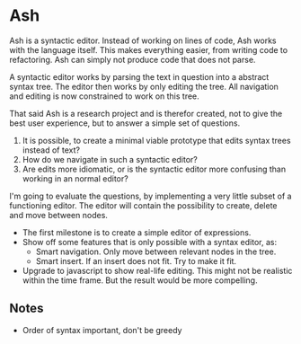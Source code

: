 # Ash

Ash is a syntactic editor. Instead of working on lines of code, Ash
works with the language itself. This makes everything easier, from
writing code to refactoring. Ash can simply not produce code that does
not parse.

A syntactic editor works by parsing the text in question into a abstract
syntax tree. The editor then works by only editing the tree. All
navigation and editing is now constrained to work on this tree. 

That said Ash is a research project and is therefor created, not to give
the best user experience, but to answer a simple set of questions.

1.  It is possible, to create a minimal viable prototype that edits
    syntax trees instead of text?
2.  How do we navigate in such a syntactic editor?
3.  Are edits more idiomatic, or is the syntactic editor more confusing
    than working in an normal editor?

I'm going to evaluate the questions, by implementing a very little
subset of a functioning editor. The editor will contain the possibility
to create, delete and move between nodes.

-   The first milestone is to create a simple editor of expressions.
-   Show off some features that is only possible with a syntax editor,
    as:
    -  Smart navigation. Only move between relevant nodes in the tree.
    -  Smart insert. If an insert does not fit. Try to make it fit.
-   Upgrade to javascript to show real-life editing. This might not be
    realistic within the time frame. But the result would be more
    compelling.



## Notes

- Order of syntax important, don't be greedy
